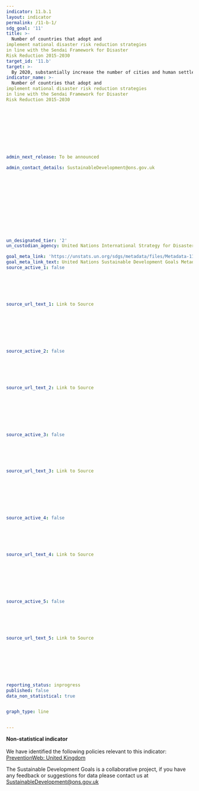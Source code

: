 ```yaml
---
indicator: 11.b.1
layout: indicator
permalink: /11-b-1/
sdg_goal: '11'
title: >-
  Number of countries that adopt and
implement national disaster risk reduction strategies
in line with the Sendai Framework for Disaster
Risk Reduction 2015-2030
target_id: '11.b'
target: >-
  By 2020, substantially increase the number of cities and human settlements adopting and implementing integrated policies and plans towards inclusion, resource efficiency, mitigation and adaptation to climate change, resilience to disasters, and develop and implement, in line with the Sendai Framework for Disaster Risk Reduction 2015-2030, holistic disaster risk management at all levels
indicator_name: >-
  Number of countries that adopt and
implement national disaster risk reduction strategies
in line with the Sendai Framework for Disaster
Risk Reduction 2015-2030










admin_next_release: To be announced

admin_contact_details: SustainableDevelopment@ons.gov.uk













un_designated_tier: '2'
un_custodian_agency: United Nations International Strategy for Disaster Reduction (UNISDR)

goal_meta_link: 'https://unstats.un.org/sdgs/metadata/files/Metadata-11-0B-01.pdf'
goal_meta_link_text: United Nations Sustainable Development Goals Metadata (PDF 4.0 MB)
source_active_1: false






source_url_text_1: Link to Source








source_active_2: false






source_url_text_2: Link to Source








source_active_3: false






source_url_text_3: Link to Source








source_active_4: false






source_url_text_4: Link to Source








source_active_5: false






source_url_text_5: Link to Source








reporting_status: inprogress
published: false
data_non_statistical: true


graph_type: line


---
```

**Non-statistical indicator**<br><br>We have identified the following policies relevant to this indicator: [PreventionWeb: United Kingdom](https://www.preventionweb.net/english/countries/europe/gbr/)

The Sustainable Development Goals is a collaborative project, if you have any feedback or suggestions for data please contact us at <SustainableDevelopment@ons.gov.uk>


